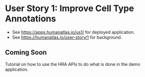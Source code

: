 # User Story 1: Improve Cell Type Annotations

* See <https://apps.humanatlas.io/us1/> for deployed application.
* See <https://humanatlas.io/user-story/1> for background.

## Coming Soon

Tutorial on how to use the HRA APIs to do what is done in the demo application.
